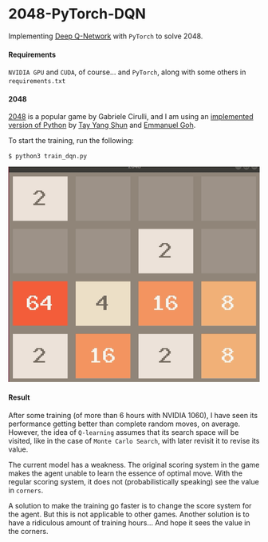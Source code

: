 # 2048-PyTorch-DQN

Implementing [Deep Q-Network](https://deepmind.com/research/dqn/) with `PyTorch` to solve 2048. 

#### Requirements
`NVIDIA GPU` and `CUDA`, of course...  and `PyTorch`, along with some others in `requirements.txt`


#### 2048

[2048](https://github.com/gabrielecirulli/2048) is a popular game by Gabriele Cirulli, 
and I am using an [implemented version of Python](https://github.com/yangshun/2048-python) by [Tay Yang Shun](http://github.com/yangshun)
and [Emmanuel Goh](http://github.com/emman27).

To start the training, run the following:
    
    $ python3 train_dqn.py

![screenshot](img/2048.gif)


#### Result

After some training (of more than 6 hours with NVIDIA 1060), 
I have seen its performance getting better than complete random moves, on average.
However, the idea of `Q-learning` assumes that its search space will be visited,
like in the case of `Monte Carlo Search`, with later revisit it to revise its value.

The current model has a weakness. The original scoring system in the game 
makes the agent unable to learn the essence of optimal move. With the regular scoring system,
it does not (probabilistically speaking) see the value in `corners`.
 
A solution to make the training go faster is to change the score system for the agent.
But this is not applicable to other games.
Another solution is to have a ridiculous amount of training hours... And hope it sees the
value in the corners.

